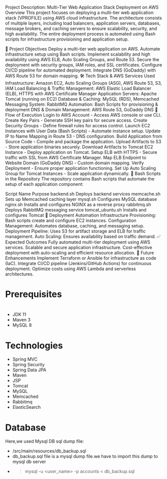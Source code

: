Project Description: Multi-Tier Web Application Stack Deployment on AWS
Overview
This project focuses on deploying a multi-tier web application stack (VPROFILE) using AWS cloud infrastructure. The architecture consists of multiple layers, including load balancers, application servers, databases, message brokers, and caching servers to ensure scalability, security, and high availability. The entire deployment process is automated using Bash scripts for infrastructure provisioning and application setup.

📌 Project Objectives
Deploy a multi-tier web application on AWS.
Automate infrastructure setup using Bash scripts.
Implement scalability and high availability using AWS ELB, Auto Scaling Groups, and Route 53.
Secure the deployment with security groups, IAM roles, and SSL certificates.
Configure CI/CD pipeline for automated deployment.
Integrate DNS (GoDaddy) with AWS Route 53 for domain mapping.
🛠 Tech Stack & AWS Services Used
Infrastructure: Amazon EC2, Auto Scaling Groups (ASG), AWS Route 53, S3, IAM
Load Balancing & Traffic Management: AWS Elastic Load Balancer (ELB), HTTPS with AWS Certificate Manager
Application Servers: Apache Tomcat (running on EC2)
Database & Caching: MySQL (RDS), Memcached
Messaging System: RabbitMQ
Automation: Bash Scripts for provisioning & deployment
DNS & Domain Management: AWS Route 53, GoDaddy DNS
📌 Flow of Execution
Login to AWS Account - Access AWS console or use CLI.
Create Key Pairs - Generate SSH key pairs for secure access.
Create Security Groups - Define firewall rules for access control.
Launch EC2 Instances with User Data (Bash Scripts) - Automate instance setup.
Update IP to Name Mapping in Route 53 - DNS configuration.
Build Application from Source Code - Compile and package the application.
Upload Artifacts to S3 - Store application binaries securely.
Download Artifacts to Tomcat EC2 Instance - Deploy application on Tomcat.
Setup ELB with HTTPS - Secure traffic with SSL from AWS Certificate Manager.
Map ELB Endpoint to Website Domain (GoDaddy DNS) - Custom domain mapping.
Verify Deployment - Ensure proper application functioning.
Set Up Auto Scaling Group for Tomcat Instances - Scale application dynamically.
📂 Bash Scripts in the Repository
The repository contains Bash scripts that automate the setup of each application component:

Script Name	Purpose
backend.sh	Deploys backend services
memcache.sh	Sets up Memcached caching layer
mysql.sh	Configures MySQL database
nginx.sh	Installs and configures NGINX as a reverse proxy
rabbitmq.sh	Deploys RabbitMQ messaging service
tomcat_ubuntu.sh	Installs and configures Tomcat
🚀 Deployment Automation
Infrastructure Provisioning: Bash scripts create and configure EC2 instances.
Configuration Management: Automates database, caching, and messaging setup.
Deployment Pipeline: Uses S3 for artifact storage and ELB for traffic management.
Auto Scaling: Ensures availability based on traffic demand.
✅ Expected Outcomes
Fully automated multi-tier deployment using AWS services.
Scalable and secure application infrastructure.
Cost-effective deployment with auto-scaling and efficient resource allocation.
📌 Future Enhancements
Implement Terraform or Ansible for infrastructure as code (IaC).
Integrate CI/CD pipeline (Jenkins/GitHub Actions) for continuous deployment.
Optimize costs using AWS Lambda and serverless architectures.




# Prerequisites
#
- JDK 11 
- Maven 3 
- MySQL 8

# Technologies 
- Spring MVC
- Spring Security
- Spring Data JPA
- Maven
- JSP
- Tomcat
- MySQL
- Memcached
- Rabbitmq
- ElasticSearch
# Database
Here,we used Mysql DB 
sql dump file:
- /src/main/resources/db_backup.sql
- db_backup.sql file is a mysql dump file.we have to import this dump to mysql db server
- > mysql -u <user_name> -p accounts < db_backup.sql


